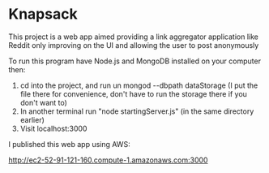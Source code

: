 # Knapsack

This project is a web app aimed providing a link aggregator application like Reddit only improving on the UI and 
allowing the user to post anonymously

To run this program have Node.js and MongoDB installed on your computer then:

1) cd into the project, and run un mongod --dbpath dataStorage (I put the file there for convenience, don't have to run the storage there if you don't want to)
2) In another terminal run "node startingServer.js" (in the same directory earlier)
3) Visit localhost:3000

I published this web app using AWS:

http://ec2-52-91-121-160.compute-1.amazonaws.com:3000
